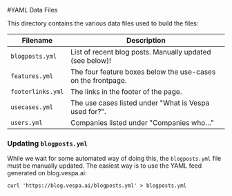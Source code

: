 #YAML Data Files

This directory contains the various data files used to build the files:

| Filename | Description |
| -------- | ------- |
| `blogposts.yml` | List of recent blog posts. Manually updated (see below)! |
| `features.yml` | The four feature boxes below the use-cases on the frontpage. |
| `footerlinks.yml` | The links in the footer of the page. |
| `usecases.yml` | The use cases listed under "What is Vespa used for?". |
| `users.yml` | Companies listed under "Companies who…" |

### Updating `blogposts.yml`
While we wait for some automated way of doing this, the `blogposts.yml`
file must be manually updated. The easiest way is to use the YAML feed 
generated on blog.vespa.ai:
```
curl 'https://blog.vespa.ai/blogposts.yml' > blogposts.yml 
```

